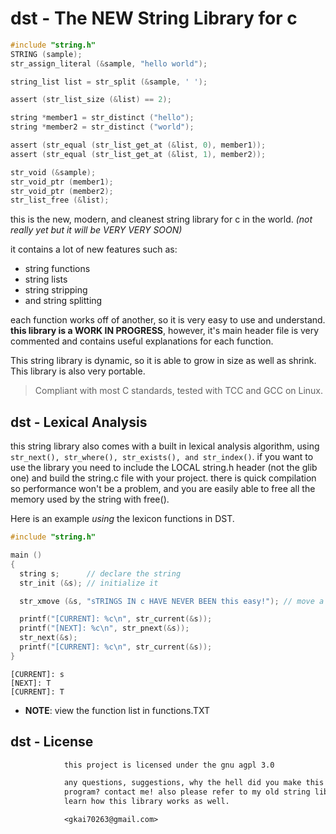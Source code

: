 <!--Copyright 2019-2023 Kai D. Gonzalez-->

# dst - The NEW String Library for c

```c
#include "string.h"
STRING (sample);
str_assign_literal (&sample, "hello world");

string_list list = str_split (&sample, ' ');

assert (str_list_size (&list) == 2);

string *member1 = str_distinct ("hello");
string *member2 = str_distinct ("world");

assert (str_equal (str_list_get_at (&list, 0), member1));
assert (str_equal (str_list_get_at (&list, 1), member2));

str_void (&sample);
str_void_ptr (member1);
str_void_ptr (member2);
str_list_free (&list);
```

this is the new, modern, and cleanest string library for c in the world. *(not
really yet but it will be VERY VERY SOON)*

it contains a lot of new
features such as:

* string functions
* string lists
* string stripping
* and string splitting

each function works off of another, so it is
very easy to use and understand. **this library is a WORK IN PROGRESS**,
however, it's main header file is very commented and contains useful
explanations for each function.

This string library is dynamic, so it is able to grow in size as
well as shrink. This library is also very portable.

> Compliant with most C standards, tested with TCC and GCC on Linux.

## dst - Lexical Analysis

this string library also comes with a built in lexical analysis
algorithm, using `str_next(), str_where(), str_exists(), and
str_index()`. if you want to use the library you need to include the LOCAL
string.h header (not the glib one) and build the string.c file with
your project. there is quick compilation so performance won't be a
problem, and you are easily able to free all the memory used by the
string with free().

Here is an example *using* the lexicon functions in DST.

```c
#include "string.h"

main ()
{
  string s;      // declare the string
  str_init (&s); // initialize it

  str_xmove (&s, "sTRINGS IN c HAVE NEVER BEEN this easy!"); // move a string into it

  printf("[CURRENT]: %c\n", str_current(&s));
  printf("[NEXT]: %c\n", str_pnext(&s));
  str_next(&s);
  printf("[CURRENT]: %c\n", str_current(&s));
}
```

```text
[CURRENT]: s
[NEXT]: T
[CURRENT]: T
```

* **NOTE**: view the function list in functions.TXT

## dst - License

```txt
            this project is licensed under the gnu agpl 3.0

            any questions, suggestions, why the hell did you make this terrible
            program? contact me! also please refer to my old string libraries to
            learn how this library works as well.

            <gkai70263@gmail.com>
```
